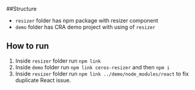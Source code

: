##Structure

* `resizer` folder has npm package with resizer component
* `demo` folder has CRA demo project with using of `resizer`

## How to run

1. Inside `resizer` folder run `npm link`
2. Inside `demo` folder run `npm link ceros-resizer` and then `npm i`
3. Inside `resizer` folder run `npm link ../demo/node_modules/react` to fix duplicate React issue.
